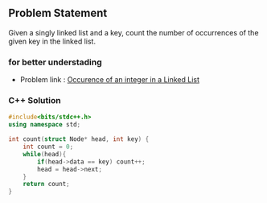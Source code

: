 ## Problem Statement

Given a singly linked list and a key, count the number of occurrences of the given key in the linked list.

### for better understading
- Problem link : [Occurence of an integer in a Linked List](https://www.geeksforgeeks.org/problems/occurence-of-an-integer-in-a-linked-list/1?page=2&category=Linked%20List&status=solved&sortBy=difficulty)

### C++ Solution

```cpp
#include<bits/stdc++.h>
using namespace std;

int count(struct Node* head, int key) {
    int count = 0;
    while(head){
        if(head->data == key) count++;
        head = head->next;
    }
    return count;
}
```